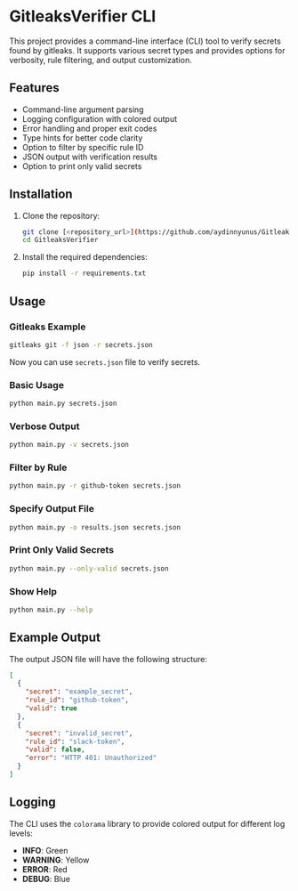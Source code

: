 # GitleaksVerifier CLI

This project provides a command-line interface (CLI) tool to verify secrets found by gitleaks. It supports various secret types and provides options for verbosity, rule filtering, and output customization.

## Features

- Command-line argument parsing
- Logging configuration with colored output
- Error handling and proper exit codes
- Type hints for better code clarity
- Option to filter by specific rule ID
- JSON output with verification results
- Option to print only valid secrets

## Installation

1. Clone the repository:
    ```bash
    git clone [<repository_url>](https://github.com/aydinnyunus/GitleaksVerifier.git)
    cd GitleaksVerifier
    ```

2. Install the required dependencies:
    ```bash
    pip install -r requirements.txt
    ```

## Usage

### Gitleaks Example

```bash
gitleaks git -f json -r secrets.json
```

Now you can use `secrets.json` file to verify secrets.

### Basic Usage

```bash
python main.py secrets.json
```

### Verbose Output

```bash
python main.py -v secrets.json
```

### Filter by Rule

```bash
python main.py -r github-token secrets.json
```

### Specify Output File

```bash
python main.py -o results.json secrets.json
```

### Print Only Valid Secrets

```bash
python main.py --only-valid secrets.json
```

### Show Help

```bash
python main.py --help
```

## Example Output

The output JSON file will have the following structure:

```json
[
  {
    "secret": "example_secret",
    "rule_id": "github-token",
    "valid": true
  },
  {
    "secret": "invalid_secret",
    "rule_id": "slack-token",
    "valid": false,
    "error": "HTTP 401: Unauthorized"
  }
]
```

## Logging

The CLI uses the `colorama` library to provide colored output for different log levels:

- **INFO**: Green
- **WARNING**: Yellow
- **ERROR**: Red
- **DEBUG**: Blue

